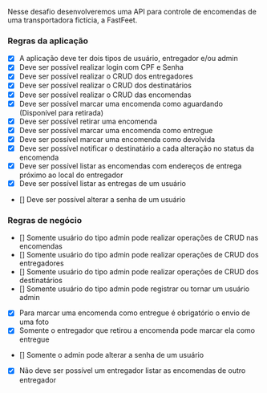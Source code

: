 Nesse desafio desenvolveremos uma API para controle de encomendas de uma transportadora fictícia, a FastFeet.

### Regras da aplicação

- [x] A aplicação deve ter dois tipos de usuário, entregador e/ou admin
- [x] Deve ser possível realizar login com CPF e Senha
- [x] Deve ser possível realizar o CRUD dos entregadores
- [x] Deve ser possível realizar o CRUD dos destinatários
- [x] Deve ser possível realizar o CRUD das encomendas
- [x] Deve ser possível marcar uma encomenda como aguardando (Disponível para retirada)
- [x] Deve ser possível retirar uma encomenda
- [x] Deve ser possível marcar uma encomenda como entregue
- [x] Deve ser possível marcar uma encomenda como devolvida
- [x] Deve ser possível notificar o destinatário a cada alteração no status da encomenda
- [x] Deve ser possível listar as encomendas com endereços de entrega próximo ao local do entregador
- [x] Deve ser possível listar as entregas de um usuário
- [] Deve ser possível alterar a senha de um usuário

### Regras de negócio

- [] Somente usuário do tipo admin pode realizar operações de CRUD nas encomendas
- [] Somente usuário do tipo admin pode realizar operações de CRUD dos entregadores
- [] Somente usuário do tipo admin pode realizar operações de CRUD dos destinatários
- [] Somente usuário do tipo admin pode registrar ou tornar um usuário admin
- [x] Para marcar uma encomenda como entregue é obrigatório o envio de uma foto
- [x] Somente o entregador que retirou a encomenda pode marcar ela como entregue
- [] Somente o admin pode alterar a senha de um usuário
- [x] Não deve ser possível um entregador listar as encomendas de outro entregador
